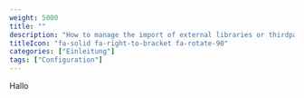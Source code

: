 ```yaml
---
weight: 5000
title: ""
description: "How to manage the import of external libraries or thirdparties code?"
titleIcon: "fa-solid fa-right-to-bracket fa-rotate-90"
categories: ["Einleitung"]
tags: ["Configuration"]
---
```


Hallo